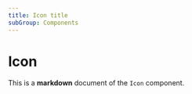 ```yaml
---
title: Icon title
subGroup: Components
---
```


# Icon

This is a **markdown** document of the `Icon` component.

<Demo src="./demos/demo1.tsx" />

<TsInfo src="./index.tsx" name="BoxProps" />
